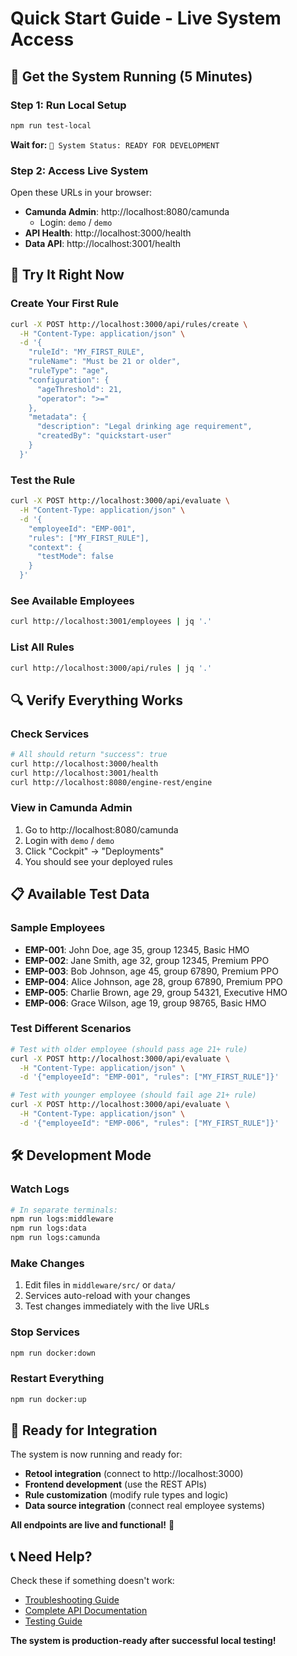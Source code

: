 # Quick Start Guide - Live System Access

## 🚀 Get the System Running (5 Minutes)

### Step 1: Run Local Setup
```bash
npm run test-local
```
**Wait for:** `🚀 System Status: READY FOR DEVELOPMENT`

### Step 2: Access Live System
Open these URLs in your browser:

- **Camunda Admin**: http://localhost:8080/camunda
  - Login: `demo` / `demo`
- **API Health**: http://localhost:3000/health
- **Data API**: http://localhost:3001/health

## 🎯 Try It Right Now

### Create Your First Rule
```bash
curl -X POST http://localhost:3000/api/rules/create \
  -H "Content-Type: application/json" \
  -d '{
    "ruleId": "MY_FIRST_RULE",
    "ruleName": "Must be 21 or older",
    "ruleType": "age",
    "configuration": {
      "ageThreshold": 21,
      "operator": ">="
    },
    "metadata": {
      "description": "Legal drinking age requirement",
      "createdBy": "quickstart-user"
    }
  }'
```

### Test the Rule
```bash
curl -X POST http://localhost:3000/api/evaluate \
  -H "Content-Type: application/json" \
  -d '{
    "employeeId": "EMP-001",
    "rules": ["MY_FIRST_RULE"],
    "context": {
      "testMode": false
    }
  }'
```

### See Available Employees
```bash
curl http://localhost:3001/employees | jq '.'
```

### List All Rules
```bash
curl http://localhost:3000/api/rules | jq '.'
```

## 🔍 Verify Everything Works

### Check Services
```bash
# All should return "success": true
curl http://localhost:3000/health
curl http://localhost:3001/health
curl http://localhost:8080/engine-rest/engine
```

### View in Camunda Admin
1. Go to http://localhost:8080/camunda
2. Login with `demo` / `demo`
3. Click "Cockpit" → "Deployments"
4. You should see your deployed rules

## 📋 Available Test Data

### Sample Employees
- **EMP-001**: John Doe, age 35, group 12345, Basic HMO
- **EMP-002**: Jane Smith, age 32, group 12345, Premium PPO
- **EMP-003**: Bob Johnson, age 45, group 67890, Premium PPO
- **EMP-004**: Alice Johnson, age 28, group 67890, Premium PPO
- **EMP-005**: Charlie Brown, age 29, group 54321, Executive HMO
- **EMP-006**: Grace Wilson, age 19, group 98765, Basic HMO

### Test Different Scenarios
```bash
# Test with older employee (should pass age 21+ rule)
curl -X POST http://localhost:3000/api/evaluate \
  -H "Content-Type: application/json" \
  -d '{"employeeId": "EMP-001", "rules": ["MY_FIRST_RULE"]}'

# Test with younger employee (should fail age 21+ rule)  
curl -X POST http://localhost:3000/api/evaluate \
  -H "Content-Type: application/json" \
  -d '{"employeeId": "EMP-006", "rules": ["MY_FIRST_RULE"]}'
```

## 🛠️ Development Mode

### Watch Logs
```bash
# In separate terminals:
npm run logs:middleware
npm run logs:data
npm run logs:camunda
```

### Make Changes
1. Edit files in `middleware/src/` or `data/`
2. Services auto-reload with your changes
3. Test changes immediately with the live URLs

### Stop Services
```bash
npm run docker:down
```

### Restart Everything
```bash
npm run docker:up
```

## 🎯 Ready for Integration

The system is now running and ready for:
- **Retool integration** (connect to http://localhost:3000)
- **Frontend development** (use the REST APIs)
- **Rule customization** (modify rule types and logic)
- **Data source integration** (connect real employee systems)

**All endpoints are live and functional!** 🚀

## 📞 Need Help?

Check these if something doesn't work:
- [Troubleshooting Guide](docs/troubleshooting.md)
- [Complete API Documentation](LIVE_SYSTEM_URLS.md)
- [Testing Guide](docs/testing-guide.md)

**The system is production-ready after successful local testing!**
